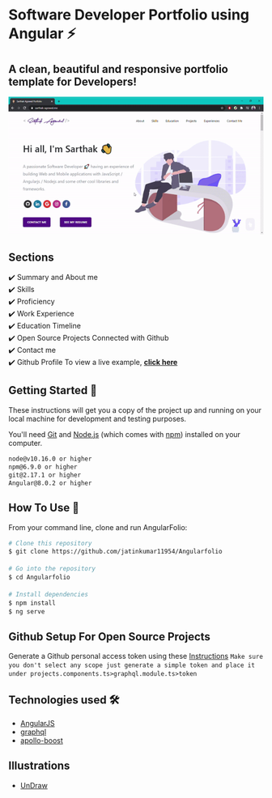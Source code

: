 # Software Developer Portfolio using Angular ⚡️ 
## A clean, beautiful and responsive portfolio template for Developers!

<p align="center"> 
  <kbd>
<img src="./src/assets/images/portfolio.gif"></img>
  </kbd>
</p>


## Sections 
✔️ Summary and About me\
✔️ Skills\
✔️ Proficiency\
✔️ Work Experience\
✔️ Education Timeline\
✔️ Open Source Projects Connected with Github\
✔️ Contact me\
✔️ Github Profile
To view a live example, **[click here](https://sarthak-agrawal.me/)**

## Getting Started 🚀
These instructions will get you a copy of the project up and running on your local machine for development and testing purposes.

You'll need [Git](https://git-scm.com) and [Node.js](https://nodejs.org/en/download/) (which comes with [npm](http://npmjs.com)) installed on your computer.

```
node@v10.16.0 or higher
npm@6.9.0 or higher
git@2.17.1 or higher
Angular@8.0.2 or higher
```


## How To Use 🔧

From your command line, clone and run AngularFolio:
```bash
# Clone this repository
$ git clone https://github.com/jatinkumar11954/Angularfolio

# Go into the repository
$ cd Angularfolio

# Install dependencies
$ npm install
$ ng serve
```
## Github Setup For Open Source Projects

Generate a Github personal access token using these [Instructions](https://help.github.com/en/github/authenticating-to-github/creating-a-personal-access-token-for-the-command-line) `Make sure you don't select any scope just generate a simple token and place it under projects.components.ts>graphql.module.ts>token`
## Technologies used 🛠️

- [AngularJS](https://angularjs.org/)
- [graphql](https://graphql.org/) 
- [apollo-boost](https://www.apollographql.com/docs/react/get-started/) 

## Illustrations
- [UnDraw](https://undraw.co/illustrations)
